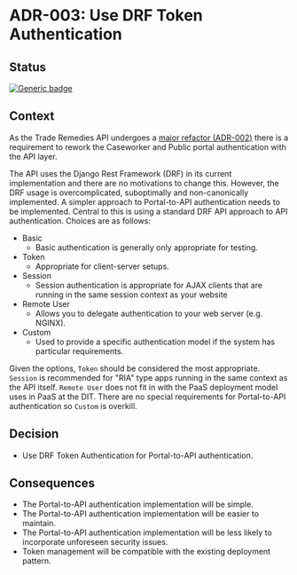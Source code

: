 # ADR-003: Use DRF Token Authentication

## Status

[![Generic badge](https://badgen.net/badge/ADR/proposed/orange/)](https://github.com/uktrade/trade-remedies-api/adr/README.md)

## Context

As the Trade Remedies API undergoes a [major refactor (ADR-002)](adr-002-major-tr-refactor.md)
there is a requirement to rework the Caseworker and Public portal
authentication with the API layer.

The API uses the Django Rest Framework (DRF) in its current implementation
and there are no motivations to change this. However, the DRF usage is
overcomplicated, suboptimally and non-canonically implemented. A simpler
approach to Portal-to-API authentication needs to be implemented. Central to
this is using a standard DRF API approach to API authentication. Choices are
as follows:

- Basic
  - Basic authentication is generally only appropriate for testing.
- Token
  - Appropriate for client-server setups.
- Session
  - Session authentication is appropriate for AJAX clients that are running
    in the same session context as your website
- Remote User
  -  Allows you to delegate authentication to your web server (e.g. NGINX).
- Custom
  - Used to provide a specific authentication model if the system has
    particular requirements.

Given the options, `Token` should be considered the most appropriate.
`Session` is recommended for "RIA" type apps running in the same context as
the API itself. `Remote User` does not fit in with the PaaS deployment model
uses in PaaS at the DIT. There are no special requirements for Portal-to-API
authentication so `Custom` is overkill.

## Decision

- Use DRF Token Authentication for Portal-to-API authentication.

## Consequences

- The Portal-to-API authentication implementation will be simple.
- The Portal-to-API authentication implementation will be easier to maintain.
- The Portal-to-API authentication implementation will be less likely to
  incorporate unforeseen security issues.
- Token management will be compatible with the existing deployment pattern.
